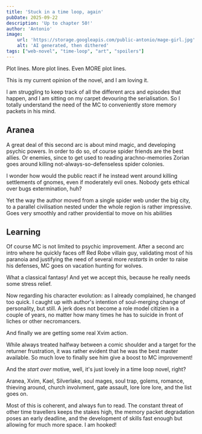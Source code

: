 ```yaml
---
title: 'Stuck in a time loop, again'
pubDate: 2025-09-22
description: 'Up to chapter 50!'
author: 'Antonio'
image:
    url: 'https://storage.googleapis.com/public-antonio/mage-girl.jpg'
    alt: 'AI generated, then dithered'
tags: ["web-novel", "time-loop", "art", "spoilers"]
---
```


Plot lines. 
More plot lines. 
Even MORE plot lines. 

This is my current opinion of the novel, and I am loving it. 

I am struggling to keep track of all the different arcs and episodes that happen, and I am sitting on my carpet devouring the serialisation. So I totally understand the need of the MC to conveniently store memory packets in his mind. 

## Aranea

A great deal of this second arc is about mind magic, and developing psychic powers. 
In order to do so, of course spider friends are the best allies. Or enemies, since to get used to reading arachno-memories Zorian goes around killing not-always-so-defenseless spider colonies. 

I wonder how would the public react if he instead went around killing settlements of gnomes, even if moderately evil ones. Nobody gets ethical over bugs extermination, huh?

Yet the way the author moved from a single spider web under the big city, to a parallel civilisation nested under the whole region is rather impressive. Goes very smoothly and rather providential to move on his abilities

## Learning

Of course MC is not limited to psychic improvement. After a second arc intro where he quickly faces off Red Robe villain guy, validating most of his paranoia and justifying the need of several more _restarts_ in order to raise his defenses, MC goes on vacation hunting for wolves.

What a classical fantasy! And yet we accept this, because he really needs some stress relief. 

Now regarding his character evolution: as I already complained, he changed too quick. I caught up with author's intention of soul-merging change of personality, but still. A jerk does not become a role model citizien in a couple of years, no matter how many times he has to suicide in front of liches or other necromancers. 

And finally we are getting some real Xvim action. 

While always treated halfway between a comic shoulder and a target for the returner frustration, it was rather evident that he was the best master available. So much love to finally see him give a boost to MC improvement! 

And the _start over_ motive, well, it's just lovely in a time loop novel, right?



Aranea, Xvim, Kael, Silverlake, soul mages, soul trap, golems, romance, thieving around, church involvment, gate assault, lore lore lore, and the list goes on.

Most of this is coherent, and always fun to read. The constant threat of other time travellers keeps the stakes high, the memory packet degradation poses an early deadline, and the development of skills fast enough but allowing for much more space. I am hooked!